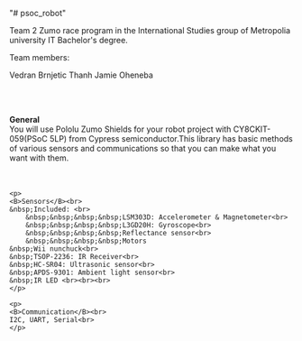 "# psoc_robot"

Team 2 Zumo race program in the International Studies group of Metropolia university IT Bachelor's degree.

Team members:

Vedran Brnjetic
Thanh
Jamie
Oheneba


<br><br>
    <p>
    <B>General</B><br>
    You will use Pololu Zumo Shields for your robot project with CY8CKIT-059(PSoC 5LP) from Cypress semiconductor.This
    library has basic methods of various sensors and communications so that you can make what you want with them. <br>
    <br><br>
    </p>

    <p>
    <B>Sensors</B><br>
    &nbsp;Included: <br>
        &nbsp;&nbsp;&nbsp;&nbsp;LSM303D: Accelerometer & Magnetometer<br>
        &nbsp;&nbsp;&nbsp;&nbsp;L3GD20H: Gyroscope<br>
        &nbsp;&nbsp;&nbsp;&nbsp;Reflectance sensor<br>
        &nbsp;&nbsp;&nbsp;&nbsp;Motors
    &nbsp;Wii nunchuck<br>
    &nbsp;TSOP-2236: IR Receiver<br>
    &nbsp;HC-SR04: Ultrasonic sensor<br>
    &nbsp;APDS-9301: Ambient light sensor<br>
    &nbsp;IR LED <br><br><br>
    </p>

    <p>
    <B>Communication</B><br>
    I2C, UART, Serial<br>
    </p>
